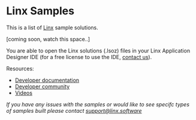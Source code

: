 # Linx Samples

This is a list of [Linx](https://linx.software) sample solutions.

[coming soon, watch this space..]

You are able to open the Linx solutions (.lsoz) files in your Linx Application Designer IDE (for a free license to use the IDE, [contact us](support@linx.software)).

Resources:
- [Developer documentation](https://linx.software/docs/)
- [Developer community](https://community.linx.software/)
- [Videos](https://www.youtube.com/channel/UCO4KWEv8nUzeaFRO4zKS4gA/videos)

*If you have any issues with the samples or would like to see specifc types of samples built please contact support@linx.software*
